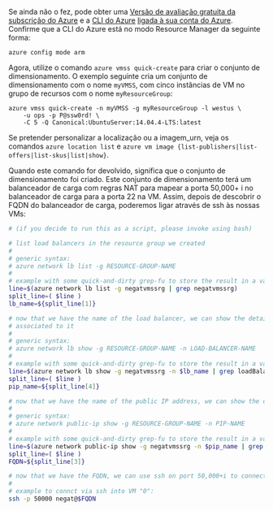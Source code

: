 Se ainda não o fez, pode obter uma [Versão de avaliação gratuita da subscrição do Azure](https://azure.microsoft.com/pricing/free-trial/) e a [CLI do Azure](../articles/xplat-cli-install.md) [ligada à sua conta do Azure](../articles/xplat-cli-connect.md). Confirme que a CLI do Azure está no modo Resource Manager da seguinte forma:

```azurecli
azure config mode arm
```

Agora, utilize o comando `azure vmss quick-create` para criar o conjunto de dimensionamento. O exemplo seguinte cria um conjunto de dimensionamento com o nome `myVMSS`, com cinco instâncias de VM no grupo de recursos com o nome `myResourceGroup`:

```azurecli
azure vmss quick-create -n myVMSS -g myResourceGroup -l westus \
    -u ops -p P@ssw0rd! \
    -C 5 -Q Canonical:UbuntuServer:14.04.4-LTS:latest
```

Se pretender personalizar a localização ou a imagem_urn, veja os comandos `azure location list` e `azure vm image {list-publishers|list-offers|list-skus|list|show}`.

Quando este comando for devolvido, significa que o conjunto de dimensionamento foi criado. Este conjunto de dimensionamento terá um balanceador de carga com regras NAT para mapear a porta 50,000+ i no balanceador de carga para a porta 22 na VM. Assim, depois de descobrir o FQDN do balanceador de carga, poderemos ligar através de ssh às nossas VMs:

```bash
# (if you decide to run this as a script, please invoke using bash)

# list load balancers in the resource group we created
#
# generic syntax:
# azure network lb list -g RESOURCE-GROUP-NAME
#
# example with some quick-and-dirty grep-fu to store the result in a variable:
line=$(azure network lb list -g negatvmssrg | grep negatvmssrg)
split_line=( $line )
lb_name=${split_line[1]}

# now that we have the name of the load balancer, we can show the details to find which Public IP (PIP) is 
# associated to it
#
# generic syntax:
# azure network lb show -g RESOURCE-GROUP-NAME -n LOAD-BALANCER-NAME
#
# example with some quick-and-dirty grep-fu to store the result in a variable:
line=$(azure network lb show -g negatvmssrg -n $lb_name | grep loadBalancerFrontEnd)
split_line=( $line )
pip_name=${split_line[4]}

# now that we have the name of the public IP address, we can show the details to find the FQDN
#
# generic syntax:
# azure network public-ip show -g RESOURCE-GROUP-NAME -n PIP-NAME
#
# example with some quick-and-dirty grep-fu to store the result in a variable:
line=$(azure network public-ip show -g negatvmssrg -n $pip_name | grep FQDN)
split_line=( $line )
FQDN=${split_line[3]}

# now that we have the FQDN, we can use ssh on port 50,000+i to connect to VM i (where i is 0-indexed)
#
# example to connct via ssh into VM "0":
ssh -p 50000 negat@$FQDN
```

<!--HONumber=Nov16_HO2-->


